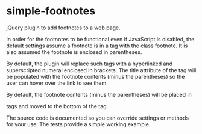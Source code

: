 simple-footnotes
================

jQuery plugin to add footnotes to a web page.

In order for the footnotes to be functional even if JavaScript is disabled, the default settings assume a footnote is in a <span> tag with the class footnote. It is also assumed the footnote is enclosed in parentheses.

By default, the plugin will replace such <span> tags with a hyperlinked and superscripted numeral enclosed in brackets. The title attribute of the <a> tag will be populated with the footnote contents (minus the parentheses) so the user can hover over the link to see them.

By default, the footnote contents (minus the parentheses) will be placed in <p> tags and moved to the bottom of the <body> tag.

The source code is documented so you can override settings or methods for your use. The tests provide a simple working example.
